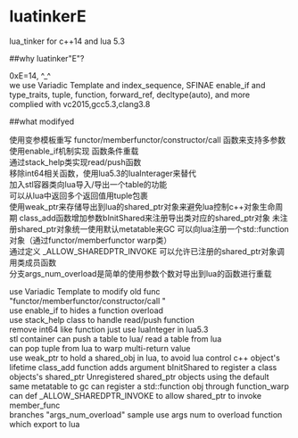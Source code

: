 # luatinkerE
lua_tinker for c++14 and lua 5.3

##why luatinker"E"?

0xE=14, ^_^  
we use Variadic Template and index_sequence, SFINAE enable_if and type_traits, tuple, function, forward_ref, decltype(auto), and more  
complied with vc2015,gcc5.3,clang3.8


##what modifyed

使用变参模板重写 functor/memberfunctor/constructor/call 函数来支持多参数  
使用enable_if机制实现 函数条件重载  
通过stack_help类实现read/push函数  
移除int64相关函数，使用lua5.3的luaInterager来替代  
加入stl容器类向lua导入/导出一个table的功能  
可以从lua中返回多个返回值用tuple包裹  
使用weak_ptr来存储导出到lua的shared_ptr对象来避免lua控制c++对象生命周期
class_add函数增加参数bInitShared来注册导出类对应的shared_ptr对象
未注册shared_ptr对象统一使用默认metatable来GC
可以向lua注册一个std::function对象（通过functor/memberfunctor warp类）  
通过定义 _ALLOW_SHAREDPTR_INVOKE 可以允许已注册的shared_ptr对象调用类成员函数  
分支args_num_overload是简单的使用参数个数对导出到lua的函数进行重载


use Variadic Template to modify old func "functor/memberfunctor/constructor/call "  
use enable_if to hides a function overload  
use stack_help class to handle read/push function  
remove int64 like function just use luaInteger in lua5.3  
stl container can push a table to lua/ read a table from lua  
can pop tuple from lua to warp multi-return value  
use weak_ptr to hold a shared_obj in lua, to avoid lua control c++ object's lifetime
class_add function adds argument bInitShared to register a class objects's shared_ptr
Unregistered shared_ptr objects using the default same metatable to gc
can register a std::function obj through function_warp  
can def _ALLOW_SHAREDPTR_INVOKE to allow shared_ptr to invoke member_func  
branches "args_num_overload" sample use args num to overload function which export to lua
